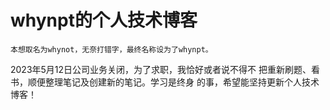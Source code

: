 # whynpt的个人技术博客
    本想取名为whynot，无奈打错字，最终名称设为了whynpt。
2023年5月12日公司业务关闭，为了求职，我恰好或者说不得不
把重新刷题、看书，顺便整理笔记及创建新的笔记。学习是终身
的事，希望能坚持更新个人技术博客！